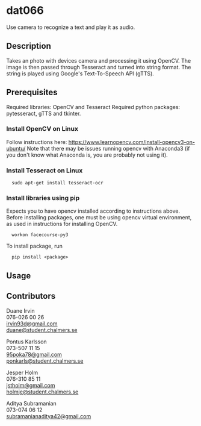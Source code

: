 # dat066
Use camera to recognize a text and play it as audio.

## Description
Takes an photo with devices camera and processing it using OpenCV. The image is
then passed through Tesseract and turned into string format. The string
is played using Google's Text-To-Speech API (gTTS).

## Prerequisites
Required libraries: OpenCV and Tesseract
Required python packages: pytesseract, gTTS and tkinter.

### Install OpenCV on Linux
Follow instructions here: https://www.learnopencv.com/install-opencv3-on-ubuntu/
Note that there may be issues running opencv with Anaconda3 (if you don't
know what Anaconda is, you are probably not using it).

### Install Tesseract on Linux
```
  sudo apt-get install tesseract-ocr
```

### Install libraries using pip
Expects you to have opencv installed according to instructions above.
Before installing packages, one must be using opencv virtual environment,
as used in instructions for installing OpenCV.
```
  workon facecourse-py3
```

To install package, run
```
  pip install <package>
```

## Usage

## Contributors
Duane Irvin  
076-026 00 26  
irvin93d@gmail.com  
duane@student.chalmers.se  

Pontus Karlsson  
073-507 11 15  
95poka78@gmail.com  
ponkarls@student.chalmers.se  

Jesper Holm  
076-310 85 11  
jstholm@gmail.com  
holmje@student.chalmers.se  

Aditya Subramanian  
073-074 06 12  
subramanianaditya42@gmail.com  

<!-- TODO ## License-->
